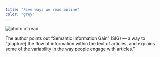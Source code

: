 ```yaml
---
title: "Five ways we read online"
color: "grey"
---
```



<div class="context">
  <img src="/web1-sp/img/read.jpg" alt="photo of read" class="photo-read">
  <p>The author points out “Semantic Information Gain” (SIG) — a way to “[capture] the flow 
  of information within the text of articles, and explains some of the
  variability in the way people engage with articles.”</p>
<div>
 
